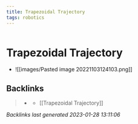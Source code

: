 ```yaml
---
title: Trapezoidal Trajectory
tags: robotics 
---
```

```toc
```
# Trapezoidal Trajectory
- ![[images/Pasted image 20221103124103.png]]

## Backlinks

> - [](journals/2022-11-03.md)
>   - [[Trapezoidal Trajectory]]

_Backlinks last generated 2023-01-28 13:11:06_
